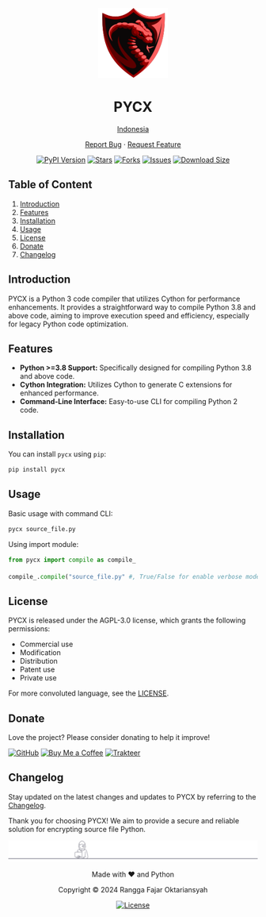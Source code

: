 <div align="center">
  <img src="https://raw.githubusercontent.com/FajarKim/pycx/master/image/logo.svg" alt="PYCX Logo" width="140"/>
  <h1>PYCX</h1>
  <p><a href="https://github.com/FajarKim/pycx/blob/master/README-ID.md">Indonesia</a></p>
  <p><a href="https://github.com/FajarKim/pycx/issues/new?assignees=&labels=bug&projects=&template=bug_report.yml">Report Bug</a> · <a href="https://github.com/FajarKim/pycx/issues/new?assignees=&labels=enhancement&projects=&template=feature_request.yml">Request Feature</a></p>
  <p>
    <a href="https://pypi.org/project/pycx"><img src="https://img.shields.io/pypi/v/pycx?label=PyPI&labelColor=302d41&color=8aadf4&logoColor=d9e0ee&logo=pypi&style=for-the-badge" alt="PyPI Version"/></a>
    <a href="https://github.com/FajarKim/pycx/stargazers/"><img src="https://custom-icon-badges.demolab.com/github/stars/FajarKim/pycx?label=Stars&logo=star&labelColor=302d41&color=c9cbff&logoColor=d9e0ee&style=for-the-badge" alt="Stars"></a>
    <a href="https://github.com/FajarKim/pycx/network/members/"><img src="https://custom-icon-badges.demolab.com/github/forks/FajarKim/pycx?label=Forks&logo=fork&labelColor=302d41&color=b5e8e0&logoColor=d9e0ee&style=for-the-badge" alt="Forks"/></a>
    <a href="https://github.com/FajarKim/pycx/issues"><img src="https://custom-icon-badges.demolab.com/github/issues/FajarKim/pycx?label=Issues&labelColor=302d41&color=f5a97f&logoColor=d9e0ee&logo=issue&style=for-the-badge" alt="Issues"/></a>
    <a href="https://github.com/FajarKim/pycx/archive/refs/heads/master.zip"><img src="https://custom-icon-badges.demolab.com/github/languages/code-size/FajarKim/pycx?label=Download&logo=download&labelColor=302d41&color=b7bdf8&logoColor=d9e0ee&style=for-the-badge" alt="Download Size"/></a>
  </p>
</div>

## Table of Content

1. [Introduction](#introduction)
2. [Features](#features)
3. [Installation](#installation)
4. [Usage](#usage)
5. [License](#license)
6. [Donate](#donate)
7. [Changelog](#changelog)

## Introduction

PYCX is a Python 3 code compiler that utilizes Cython for performance enhancements. It provides a straightforward way to compile Python 3.8 and above code, aiming to improve execution speed and efficiency, especially for legacy Python code optimization.

## Features

- **Python >=3.8 Support:** Specifically designed for compiling Python 3.8 and above code.
- **Cython Integration:** Utilizes Cython to generate C extensions for enhanced performance.
- **Command-Line Interface:** Easy-to-use CLI for compiling Python 2 code.

## Installation

You can install `pycx` using `pip`:

```bash
pip install pycx
```

## Usage

Basic usage with command CLI:

```bash
pycx source_file.py
```

Using import module:

```python
from pycx import compile as compile_

compile_.compile("source_file.py" #, True/False for enable verbose mode)
```

## License

PYCX is released under the AGPL-3.0 license, which grants the following permissions:
- Commercial use
- Modification
- Distribution
- Patent use
- Private use

For more convoluted language, see the [LICENSE](https://github.com/FajarKim/pycx/blob/main/LICENSE).

## Donate

Love the project? Please consider donating to help it improve!

[![GitHub](https://img.shields.io/badge/GitHub-Sponsor-blue?labelColor=302d41&color=f5bde6&logo=github&logoColor=d9e0ee&style=for-the-badge)](https://github.com/sponsors/FajarKim/)
[![Buy Me a Coffee](https://img.shields.io/badge/Buy%20Me%20A%20Coffee-Donate-blue?labelColor=302d41&color=eed49f&logo=buymeacoffee&logoColor=d9e0ee&style=for-the-badge)](https://buymeacoffee.com/fajarkim/)
[![Trakteer](https://custom-icon-badges.demolab.com/badge/Trakteer-Donate-blue?labelColor=302d41&color=ed8796&logo=trakteerid&logoColor=d9e0ee&style=for-the-badge)](https://trakteer.id/fajarkim/)

## Changelog

Stay updated on the latest changes and updates to PYCX by referring to the [Changelog](https://github.com/FajarKim/pycx/releases).

Thank you for choosing PYCX! We aim to provide a secure and reliable solution for encrypting source file Python.

<div align="center">
  <img src="https://raw.githubusercontent.com/FajarKim/FajarKim/master/images/line.svg?sanitize=true"/>
</div>

<p align="center">Made with ❤️ and Python</p>
<p align="center">Copyright © 2024 Rangga Fajar Oktariansyah</p>
<div align="center">
  <a href="https://github.com/FajarKim/pycx/blob/main/LICENSE"><img src="https://custom-icon-badges.demolab.com/github/license/FajarKim/pycx?label=License&labelColor=302d41&color=91d7e3&logo=law&logoColor=d9e0ee&style=for-the-badge" alt="License"></a>
</div>
